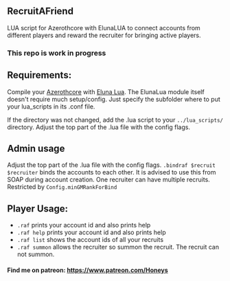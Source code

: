 ## RecruitAFriend
LUA script for Azerothcore with ElunaLUA to connect accounts from different players and reward the recruiter for bringing active players.

### This repo is work in progress

## Requirements:
Compile your [Azerothcore](https://github.com/azerothcore/azerothcore-wotlk) with [Eluna Lua](https://www.azerothcore.org/catalogue-details.html?id=131435473).
The ElunaLua module itself doesn't require much setup/config. Just specify the subfolder where to put your lua_scripts in its .conf file.

If the directory was not changed, add the .lua script to your `../lua_scripts/` directory.
Adjust the top part of the .lua file with the config flags.

## Admin usage
Adjust the top part of the .lua file with the config flags.
`.bindraf $recruit $recruiter` binds the accounts to each other. It is advised to use this from SOAP during account creation. One recruiter can have multiple recruits. Restricted by `Config.minGMRankForBind`

## Player Usage:
- `.raf`        prints your account id and also prints help
- `.raf help`   prints your account id and also prints help
- `.raf list`   shows the account ids of all your recruits
- `.raf summon` allows the recruiter so summon the recruit. The recruit can not summon.



#### Find me on patreon: https://www.patreon.com/Honeys
